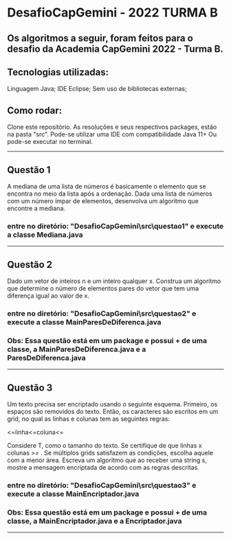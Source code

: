 # DesafioCapGemini - 2022 TURMA B 

## Os algoritmos a seguir, foram feitos para o desafio da Academia CapGemini 2022 - Turma B.

## Tecnologias utilizadas:
Linguagem Java;
IDE Eclipse;
Sem uso de bibliotecas externas;

## Como rodar:
Clone este repositório.
As resoluções e seus respectivos packages, estão na pasta "src".
Pode-se utilizar uma IDE com compatibilidade Java 11+ 
Ou pode-se executar no terminal.

-------------------------------------------------------------------------------------
## Questão 1  

A mediana de uma lista de números é basicamente o elemento que se encontra no meio da lista após a ordenação. Dada uma lista de números com um número ímpar de elementos, desenvolva um algoritmo que encontre a mediana.

### entre no diretório: "DesafioCapGemini\src\questao1" e execute a classe Mediana.java

-------------------------------------------------------------------------------------

## Questão 2 

Dado um vetor de inteiros n e um inteiro qualquer x. Construa um algoritmo que determine o número de elementos pares do vetor que tem uma diferença igual ao valor de x.

### entre no diretório: "DesafioCapGemini\src\questao2" e execute a classe MainParesDeDiferenca.java 
### Obs: Essa questão está em um package e possui + de uma classe, a MainParesDeDiferenca.java e a ParesDeDiferenca.java

-------------------------------------------------------------------------------------
## Questão 3  

Um texto precisa ser encriptado usando o seguinte esquema. Primeiro, os espaços são removidos do texto. Então, os caracteres são escritos em um grid, no qual as linhas e colunas tem as seguintes regras:

<=linha<=coluna<=

Considere T, como o tamanho do texto.
Se certifique de que linhas x colunas >= .
Se múltiplos grids satisfazem as condições, escolha aquele com a menor área.
Escreva um algoritmo que ao receber uma string s, mostre a mensagem encriptada de acordo com as regras descritas.

### entre no diretório: "DesafioCapGemini\src\questao3" e execute a classe MainEncriptador.java
### Obs: Essa questão está em um package e possui + de uma classe, a MainEncriptador.java e a Encriptador.java

-------------------------------------------------------------------------------------
